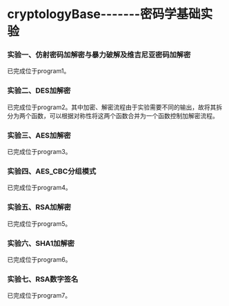 # cryptologyBase-------密码学基础实验



### 实验一、仿射密码加解密与暴力破解及维吉尼亚密码加解密

 已完成位于program1。



### 实验二、DES加解密

已完成位于program2。其中加密、解密流程由于实验需要不同的输出，故将其拆分为两个函数，可以根据对称性将这两个函数合并为一个函数控制加解密流程。

### 实验三、AES加解密

已完成位于program3。

### 实验四、AES_CBC分组模式

已完成位于program4。

### 实验五、RSA加解密

已完成位于program5。

### 实验六、SHA1加解密

已完成位于program6。

### 实验七、RSA数字签名

已完成位于program7。